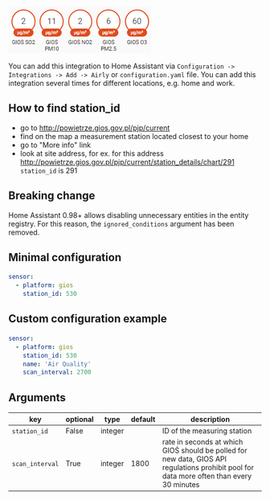 ![Screenshot](https://github.com/bieniu/ha-gios/blob/master/images/gios-ha.png?raw=true)

You can add this integration to Home Assistant via `Configuration -> Integrations -> Add -> Airly` or `configuration.yaml` file. You can add this integration several times for different locations, e.g. home and work.

## How to find station_id
- go to http://powietrze.gios.gov.pl/pjp/current
- find on the map a measurement station located closest to your home
- go to "More info" link
- look at site address, for ex. for this address http://powietrze.gios.gov.pl/pjp/current/station_details/chart/291 `station_id` is 291

## Breaking change
Home Assistant 0.98+ allows disabling unnecessary entities in the entity registry. For this reason, the `ignored_conditions` argument has been removed.

## Minimal configuration
```yaml
sensor:
  - platform: gios
    station_id: 530
```

## Custom configuration example
```yaml
sensor:
  - platform: gios
    station_id: 530
    name: 'Air Quality'
    scan_interval: 2700
```

## Arguments
key | optional | type | default | description
-- | -- | -- | -- | --
`station_id` | False | integer | | ID of the measuring station
`scan_interval` | True | integer | 1800 | rate in seconds at which GIOŚ should be polled for new data, GIOS API regulations prohibit pool for data more often than every 30 minutes
